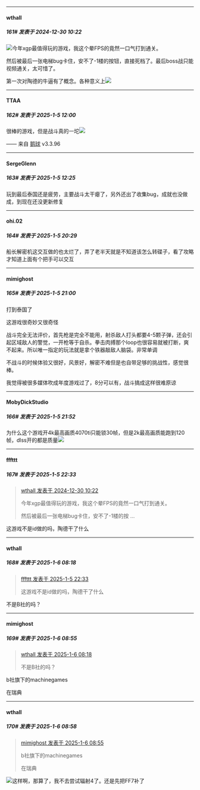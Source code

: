 ﻿
*****

####  wthall  
##### 161#       发表于 2024-12-30 10:22

<img src="https://static.saraba1st.com/image/smiley/face2017/056.gif" referrerpolicy="no-referrer">今年xgp最值得玩的游戏，我这个晕FPS的竟然一口气打到通关。

然后被最后一张电梯bug卡住，安不了-1楼的按钮，直接死档了。最后boss战只能视频通关，太可惜了。

第一次对陶德的牛逼有了概念。各种意义上<img src="https://static.saraba1st.com/image/smiley/face2017/037.png" referrerpolicy="no-referrer">

*****

####  TTAA  
##### 162#       发表于 2025-1-5 12:00

很棒的游戏，但是战斗真的一坨<img src="https://static.saraba1st.com/image/smiley/face2017/001.png" referrerpolicy="no-referrer">

—— 来自 [鹅球](https://www.pgyer.com/GcUxKd4w) v3.3.96


*****

####  SergeGlenn  
##### 163#       发表于 2025-1-5 12:25

玩到最后泰国还是疲劳，主要战斗太干瘪了，另外还出了收集bug，成就也没做成，到现在还没更新修复


*****

####  ohi.02  
##### 164#       发表于 2025-1-5 20:29

船长解密机这交互做的也太烂了，弄了老半天就是不知道该怎么转碟子，看了攻略才知道上面有个把手可以交互


*****

####  mimighost  
##### 165#       发表于 2025-1-5 21:00

打到泰国了

这游戏很奇妙又很奇怪

战斗完全无法评价，首先枪是完全不能用，射杀敌人打头都要4-5颗子弹，还会引起区域敌人的警觉，一开枪等于自杀。拳击肉搏那个loop也很容易就被打断，爽不起来。所以唯一指定的玩法就是拿个铁器敲敌人脑袋。非常单调

不战斗的时候体验又很好，风景好，解密不难但是也自带足够的挑战性，感觉很棒。

我觉得被很多媒体吹成年度游戏过了，8分可以有，战斗搞成这样很难原谅


*****

####  MobyDickStudio  
##### 166#       发表于 2025-1-5 21:52

为什么这个游戏开4k最高画质4070ti只能锁30帧，但是2k最高画质能跑到120帧，dlss开的都是质量<img src="https://static.saraba1st.com/image/smiley/face2017/004.gif" referrerpolicy="no-referrer">


*****

####  fffttt  
##### 167#       发表于 2025-1-5 22:33

<blockquote><a href="httphttps://bbs.saraba1st.com/2b/forum.php?mod=redirect&amp;goto=findpost&amp;pid=67060591&amp;ptid=2209527" target="_blank">wthall 发表于 2024-12-30 10:22</a>

今年xgp最值得玩的游戏，我这个晕FPS的竟然一口气打到通关。

然后被最后一张电梯bug卡住，安不了-1楼的按 ...</blockquote>
这游戏不是id做的吗，陶德干了什么


*****

####  wthall  
##### 168#       发表于 2025-1-6 08:18

<blockquote><a href="httphttps://bbs.saraba1st.com/2b/forum.php?mod=redirect&amp;goto=findpost&amp;pid=67109893&amp;ptid=2209527" target="_blank">fffttt 发表于 2025-1-5 22:33</a>

这游戏不是id做的吗，陶德干了什么</blockquote>
不是B社的吗？


*****

####  mimighost  
##### 169#       发表于 2025-1-6 08:55

<blockquote><a href="httphttps://bbs.saraba1st.com/2b/forum.php?mod=redirect&amp;goto=findpost&amp;pid=67111183&amp;ptid=2209527" target="_blank">wthall 发表于 2025-1-6 08:18</a>

不是B社的吗？</blockquote>
b社旗下的machinegames

在瑞典

*****

####  wthall  
##### 170#       发表于 2025-1-6 08:58

<blockquote><a href="httphttps://bbs.saraba1st.com/2b/forum.php?mod=redirect&amp;goto=findpost&amp;pid=67111343&amp;ptid=2209527" target="_blank">mimighost 发表于 2025-1-6 08:55</a>

b社旗下的machinegames

在瑞典</blockquote>
<img src="https://static.saraba1st.com/image/smiley/face2017/008.png" referrerpolicy="no-referrer">这样啊，那算了，我不去尝试辐射4了。还是先把FF7补了

